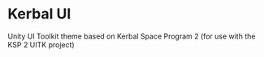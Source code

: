 ﻿# Kerbal UI

Unity UI Toolkit theme based on Kerbal Space Program 2 (for use with the KSP 2 UITK project)
